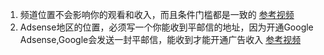 1. 频道位置不会影响你的观看和收入，而且条件门槛都是一致的
	[参考视频](https://www.youtube.com/watch?v=CkmA-isJ2jE&list=PLkJMzUNIAldkuu6xWJtQl3_b5bBC4qiyC&index=17)
2. Adsense地区的位置，必须写一个你能收到平邮信的地址，因为开通Google Adsense,Google会发送一封平邮信，能收到才能开通广告收入
	[参考视频](https://www.youtube.com/watch?v=6yZt_A86pBw&list=PLkJMzUNIAldkuu6xWJtQl3_b5bBC4qiyC&index=18)
